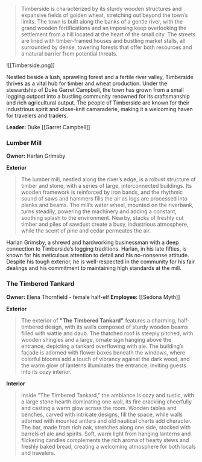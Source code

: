 
>Timberside is characterized by its sturdy wooden structures and expansive fields of golden wheat, stretching out beyond the town’s limits. The town is built along the banks of a gentle river, with the grand wooden fortifications and an imposing keep overlooking the settlement from a hill located at the heart of the small city. The streets are lined with timber-framed houses and bustling market stalls, all surrounded by dense, towering forests that offer both resources and a natural barrier from potential threats.

![[Timberside.png]]

Nestled beside a lush, sprawling forest and a fertile river valley, Timberside thrives as a vital hub for timber and wheat production. Under the stewardship of Duke Garret Campbell, the town has grown from a small logging outpost into a bustling community renowned for its craftsmanship and rich agricultural output. The people of Timberside are known for their industrious spirit and close-knit camaraderie, making it a welcoming haven for travelers and traders.

**Leader:** Duke [[Garret Campbell]]

### Lumber Mill

**Owner:** Harlan Grimsby

**Exterior**

>The lumber mill, nestled along the river’s edge, is a robust structure of timber and stone, with a series of large, interconnected buildings. Its wooden framework is reinforced by iron bands, and the rhythmic sound of saws and hammers fills the air as logs are processed into planks and beams. The mill’s water wheel, mounted on the riverbank, turns steadily, powering the machinery and adding a constant, soothing splash to the environment. Nearby, stacks of freshly cut timber and piles of sawdust create a busy, industrious atmosphere, while the scent of pine and cedar permeates the air.

Harlan Grimsby, a shrewd and hardworking businessman with a deep connection to Timberside’s logging traditions. Harlan, in his late fifties, is known for his meticulous attention to detail and his no-nonsense attitude. Despite his tough exterior, he is well-respected in the community for his fair dealings and his commitment to maintaining high standards at the mill.

### The Timbered Tankard

**Owner:** Elena Thornfield - female half-elf
**Employee:** [[Sedona Myth]]

**Exterior**

>The exterior of **"The Timbered Tankard"** features a charming, half-timbered design, with its walls composed of sturdy wooden beams filled with wattle and daub. The thatched roof is steeply pitched, with wooden shingles and a large, ornate sign hanging above the entrance, depicting a tankard overflowing with ale. The building’s façade is adorned with flower boxes beneath the windows, where colorful blooms add a touch of vibrancy against the dark wood, and the warm glow of lanterns illuminates the entrance, inviting guests into its cozy interior.

**Interior**

>Inside "The Timbered Tankard," the ambiance is cozy and rustic, with a large stone hearth dominating one wall, its fire crackling cheerfully and casting a warm glow across the room. Wooden tables and benches, carved with intricate designs, fill the space, while walls adorned with mounted antlers and old nautical charts add character. The bar, made from rich oak, stretches along one side, stocked with barrels of ale and spirits. Soft, warm light from hanging lanterns and flickering candles complements the rich aroma of hearty stews and freshly baked bread, creating a welcoming atmosphere for both locals and travelers.